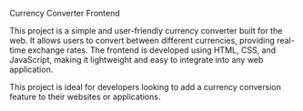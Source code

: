 Currency Converter Frontend

This project is a simple and user-friendly currency converter built for the web. It allows users to convert between different currencies, providing real-time exchange rates. The frontend is developed using HTML, CSS, and JavaScript, making it lightweight and easy to integrate into any web application.  

This project is ideal for developers looking to add a currency conversion feature to their websites or applications.
